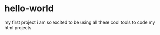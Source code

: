 # hello-world
my first project
i am so excited to be using all these cool tools to code my html projects
